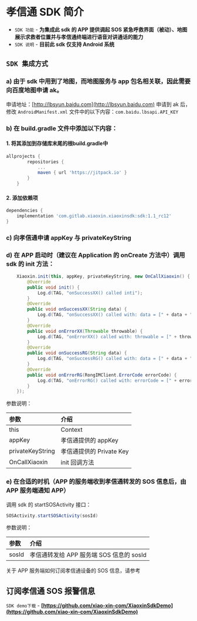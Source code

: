 # **孝信通 SDK 简介**

* `SDK 功能` - **为集成此 sdk 的 APP 提供调起 SOS 紧急呼救界面（被动）、地图展示求救者位置并与孝信通终端进行语音对讲通话的能力**
* `SDK 说明` - **目前此 sdk 仅支持 Android 系统**

## `SDK 集成方式`

### a) 由于 sdk 中用到了地图，而地图服务与 app 包名相关联，因此需要向百度地图申请 ak。
   申请地址：[http://lbsyun.baidu.com](http://lbsyun.baidu.com)
   申请到 ak 后，修改 `AndroidManifest.xml` 文件中的以下内容：`com.baidu.lbsapi.API_KEY`

### b) 在 build.gradle 文件中添加以下内容：
#### 1. 将其添加到存储库末尾的根build.gradle中        
```groovy
allprojects {
		repositories {
			...
			maven { url 'https://jitpack.io' }
		}
	}
```
#### 2. 添加依赖项               
     
```groovy
dependencies {
    implementation 'com.gitlab.xiaoxin.xiaoxinsdk:sdk:1.1_rc12'
}
```
### c) 向孝信通申请 appKey 与 privateKeyString
### d) 在 APP 启动时（建议在 Application 的 onCreate 方法中）调用 sdk 的 init 方法：
        
```java
    Xiaoxin.init(this, appKey, privateKeyString, new OnCallXiaoxin() {
        @Override
        public void init() {
            Log.d(TAG, "onSuccessXX() called inti");
        }
        @Override
        public void onSuccessXX(String data) {
            Log.d(TAG, "onSuccessXX() called with: data = [" + data + "]");
        }
        @Override
        public void onErrorXX(Throwable throwable) {
            Log.d(TAG, "onErrorXX() called with: throwable = [" + throwable + "]");
        }
        @Override
        public void onSuccessRG(String data) {
            Log.d(TAG, "onSuccessRG() called with: data = [" + data + "]");
        }
        @Override
        public void onErrorRG(RongIMClient.ErrorCode errorCode) {
            Log.d(TAG, "onErrorRG() called with: errorCode = [" + errorCode + "]");
        }
    });
```

参数说明：

|参数|介绍|
|:---|:---|
|this|Context|
|appKey|孝信通提供的 appKey|
|privateKeyString   |孝信通提供的 Private Key|
|OnCallXiaoxin       |init 回调方法|

### e) 在合适的时机（APP 的服务端收到孝信通转发的 SOS 信息后，由 APP 服务端通知 APP）

调用 sdk 的 startSOSActivity 接口：

```java
SOSActivity.startSOSActivity(sosId)
```

参数说明：

|参数|介绍|
|:---|:---|
|sosId|孝信通转发给 APP 服务端 SOS 信息的 sosId|

关于 APP 服务端如何订阅孝信通设备的 SOS 信息，请参考

## 订阅孝信通 SOS 报警信息

`SDK demo下载` - **[https://github.com/xiao-xin-com/XiaoxinSdkDemo](https://github.com/xiao-xin-com/XiaoxinSdkDemo)**
